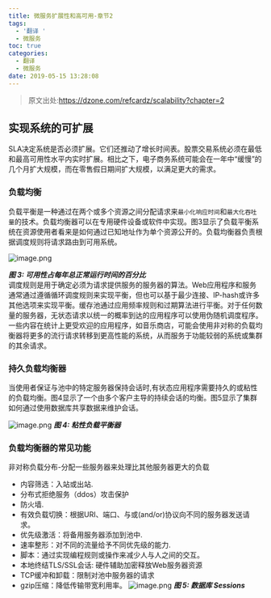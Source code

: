 ```yaml
---
title: 微服务扩展性和高可用-章节2
tags:
  - '翻译 '
  - 微服务
toc: true
categories:
  - 翻译
  - 微服务
date: 2019-05-15 13:28:08
---
```


> 原文出处:https://dzone.com/refcardz/scalability?chapter=2
## 实现系统的可扩展
SLA决定系统是否必须扩展。它们还推动了增长时间表。股票交易系统必须在最低和最高可用性水平内实时扩展。相比之下，电子商务系统可能会在一年中“缓慢”的几个月扩大规模，而在零售假日期间扩大规模，以满足更大的需求。

### 负载均衡
负载平衡是一种通过在两个或多个资源之间分配请求来`最小化响应时间`和`最大化吞吐量`的技术。负载均衡器可以在专用硬件设备或软件中实现。图3显示了负载平衡系统在资源使用者看来是如何通过已知地址作为单个资源公开的。负载均衡器负责根据调度规则将请求路由到可用系统。
<!-- more -->
![image.png](/images/2019/05/09/c0a9f230-721a-11e9-b22a-7d284106ced1.png)

***图 3: 可用性占每年总正常运行时间的百分比***  
调度规则是用于确定必须为请求提供服务的服务器的算法。Web应用程序和服务通常通过遵循循环调度规则来实现平衡，但也可以基于最少连接、IP-hash或许多其他选项来实现平衡。缓存池通过应用频率规则和过期算法进行平衡。对于任何数量的服务器，无状态请求以统一的概率到达的应用程序可以使用伪随机调度程序。一些内容在统计上更受欢迎的应用程序，如音乐商店，可能会使用非对称的负载均衡器将更多的流行请求转移到更高性能的系统，从而服务于功能较弱的系统或集群的其余请求。


### 持久负载均衡器
当使用者保证与池中的特定服务器保持会话时,有状态应用程序需要持久的或粘性的负载均衡。图4显示了一个由多个客户主导的持续会话的均衡。图5显示了集群如何通过使用数据库共享数据来维护会话。

![image.png](/images/2019/05/09/e6e67590-721a-11e9-b22a-7d284106ced1.png)
***图 4: 粘性负载平衡器***

### 负载均衡器的常见功能
非对称负载分布-分配一些服务器来处理比其他服务器更大的负载
+ 内容筛选：入站或出站.
+ 分布式拒绝服务（ddos）攻击保护
+ 防火墙.
+ 有效负载切换：根据URI、端口、与或(and/or)协议向不同的服务器发送请求。
+ 优先级激活：将备用服务器添加到池中.
+ 速率整形：对不同的流量给予不同优先级的能力.
+ 脚本：通过实现编程规则或操作来减少人与人之间的交互。
+ 本地终结TLS/SSL会话: 硬件辅助加密释放Web服务器资源
+ TCP缓冲和卸载：限制对池中服务器的请求
+ gzip压缩：降低传输带宽利用率。
![image.png](/images/2019/05/09/186c3960-721b-11e9-b22a-7d284106ced1.png)
***图 5: 数据库 Sessions***